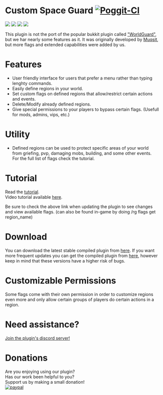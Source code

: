 # Custom Space Guard [![Poggit-CI](https://poggit.pmmp.io/ci.badge/CustomSpaceTeam/CustomSpaceGuard)](https://poggit.pmmp.io/ci/CustomSpaceTeam/CustomSpaceGuard)

[![](https://poggit.pmmp.io/shield.state/CustomSpaceGuard)](https://poggit.pmmp.io/p/CustomSpaceGuard)
[![](https://poggit.pmmp.io/shield.api/CustomSpaceGuard)](https://poggit.pmmp.io/p/CustomSpaceGuard)
[![](https://poggit.pmmp.io/shield.dl.total/CustomSpaceGuard)](https://poggit.pmmp.io/p/CustomSpaceGuard)
[![](https://poggit.pmmp.io/shield.dl/CustomSpaceGuard)](https://poggit.pmmp.io/p/CustomSpaceGuard)


This plugin is not the port of the popular bukkit plugin called ["WorldGuard"](https://dev.bukkit.org/projects/worldguard), but we har nearly some features as it. It was originally developed by [Muqsit](https://github.com/Muqsit), but more flags and extended capabilities were added by us.

# Features
- User friendly interface for users that prefer a menu rather than typing lenghty commands.   
- Easily define regions in your world.
- Set custom flags on defined regions that allow/restrict certain actions and events.
- Delete/Modify already defined regions.
- Give special permissions to your players to bypass certain flags. (Usefull for mods, admins, vips, etc.)

# Utility
- Defined regions can be used to protect specific areas of your world from griefing, pvp, damaging mobs, building, and some other events.  
For the full list of flags check the tutorial.

# Tutorial
Read the [tutorial](https://github.com/CustomSpaceTeam/CustomSpaceGuard/wiki).     
Video tutorial available [here](https://www.youtube.com/watch?v=80s21rwU7K8).

Be sure to check the above link when updating the plugin to see changes and view available flags. (can also be found in-game by doing /rg flags get region_name)

# Download
You can download the latest stable compiled plugin from [here](https://poggit.pmmp.io/p/CustomSpaceGuard).
If you want more frequent updates you can get the compiled plugin from [here](https://poggit.pmmp.io/ci/CustomSpaceTeam/CustomSpaceGuard), however keep in mind that these versions have a higher risk of bugs.

# Customizable Permissions
Some flags come with their own permission in order to customize regions even more and only allow certain groups of players do certain actions in a region.

# Need assistance?
[Join the plugin's discord server!](https://discordapp.com/invite/uZevqGX)

# Donations
Are you enjoying using our plugin?   
Has our work been helpful to you?   
Support us by making a small donation!   
[![paypal](https://www.paypalobjects.com/en_US/i/btn/btn_donateCC_LG.gif)](https://www.paypal.com/cgi-bin/webscr?cmd=_s-xclick&hosted_button_id=A27544VGVMLKA&source=url)
